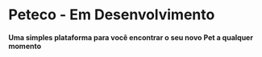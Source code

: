 # Peteco - Em Desenvolvimento
#### Uma simples plataforma para você encontrar o seu novo Pet a qualquer momento
